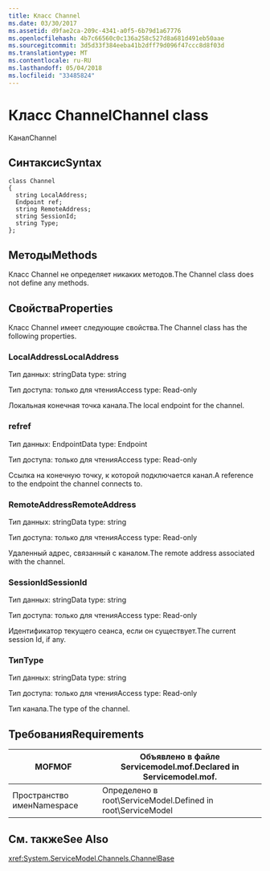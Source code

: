 ```yaml
---
title: Класс Channel
ms.date: 03/30/2017
ms.assetid: d9fae2ca-209c-4341-a0f5-6b79d1a67776
ms.openlocfilehash: 4b7c66560c0c136a258c527d8a681d491eb50aae
ms.sourcegitcommit: 3d5d33f384eeba41b2dff79d096f47ccc8d8f03d
ms.translationtype: MT
ms.contentlocale: ru-RU
ms.lasthandoff: 05/04/2018
ms.locfileid: "33485824"
---
```

# <a name="channel-class"></a><span data-ttu-id="56f70-102">Класс Channel</span><span class="sxs-lookup"><span data-stu-id="56f70-102">Channel class</span></span>
<span data-ttu-id="56f70-103">Канал</span><span class="sxs-lookup"><span data-stu-id="56f70-103">Channel</span></span>  
  
## <a name="syntax"></a><span data-ttu-id="56f70-104">Синтаксис</span><span class="sxs-lookup"><span data-stu-id="56f70-104">Syntax</span></span>  
  
```  
class Channel  
{  
  string LocalAddress;  
  Endpoint ref;  
  string RemoteAddress;  
  string SessionId;  
  string Type;  
};  
```  
  
## <a name="methods"></a><span data-ttu-id="56f70-105">Методы</span><span class="sxs-lookup"><span data-stu-id="56f70-105">Methods</span></span>  
 <span data-ttu-id="56f70-106">Класс Channel не определяет никаких методов.</span><span class="sxs-lookup"><span data-stu-id="56f70-106">The Channel class does not define any methods.</span></span>  
  
## <a name="properties"></a><span data-ttu-id="56f70-107">Свойства</span><span class="sxs-lookup"><span data-stu-id="56f70-107">Properties</span></span>  
 <span data-ttu-id="56f70-108">Класс Channel имеет следующие свойства.</span><span class="sxs-lookup"><span data-stu-id="56f70-108">The Channel class has the following properties.</span></span>  
  
### <a name="localaddress"></a><span data-ttu-id="56f70-109">LocalAddress</span><span class="sxs-lookup"><span data-stu-id="56f70-109">LocalAddress</span></span>  
 <span data-ttu-id="56f70-110">Тип данных: string</span><span class="sxs-lookup"><span data-stu-id="56f70-110">Data type: string</span></span>  
  
 <span data-ttu-id="56f70-111">Тип доступа: только для чтения</span><span class="sxs-lookup"><span data-stu-id="56f70-111">Access type: Read-only</span></span>  
  
 <span data-ttu-id="56f70-112">Локальная конечная точка канала.</span><span class="sxs-lookup"><span data-stu-id="56f70-112">The local endpoint for the channel.</span></span>  
  
### <a name="ref"></a><span data-ttu-id="56f70-113">ref</span><span class="sxs-lookup"><span data-stu-id="56f70-113">ref</span></span>  
 <span data-ttu-id="56f70-114">Тип данных: Endpoint</span><span class="sxs-lookup"><span data-stu-id="56f70-114">Data type: Endpoint</span></span>  
  
 <span data-ttu-id="56f70-115">Тип доступа: только для чтения</span><span class="sxs-lookup"><span data-stu-id="56f70-115">Access type: Read-only</span></span>  
  
 <span data-ttu-id="56f70-116">Ссылка на конечную точку, к которой подключается канал.</span><span class="sxs-lookup"><span data-stu-id="56f70-116">A reference to the endpoint the channel connects to.</span></span>  
  
### <a name="remoteaddress"></a><span data-ttu-id="56f70-117">RemoteAddress</span><span class="sxs-lookup"><span data-stu-id="56f70-117">RemoteAddress</span></span>  
 <span data-ttu-id="56f70-118">Тип данных: string</span><span class="sxs-lookup"><span data-stu-id="56f70-118">Data type: string</span></span>  
  
 <span data-ttu-id="56f70-119">Тип доступа: только для чтения</span><span class="sxs-lookup"><span data-stu-id="56f70-119">Access type: Read-only</span></span>  
  
 <span data-ttu-id="56f70-120">Удаленный адрес, связанный с каналом.</span><span class="sxs-lookup"><span data-stu-id="56f70-120">The remote address associated with the channel.</span></span>  
  
### <a name="sessionid"></a><span data-ttu-id="56f70-121">SessionId</span><span class="sxs-lookup"><span data-stu-id="56f70-121">SessionId</span></span>  
 <span data-ttu-id="56f70-122">Тип данных: string</span><span class="sxs-lookup"><span data-stu-id="56f70-122">Data type: string</span></span>  
  
 <span data-ttu-id="56f70-123">Тип доступа: только для чтения</span><span class="sxs-lookup"><span data-stu-id="56f70-123">Access type: Read-only</span></span>  
  
 <span data-ttu-id="56f70-124">Идентификатор текущего сеанса, если он существует.</span><span class="sxs-lookup"><span data-stu-id="56f70-124">The current session Id, if any.</span></span>  
  
### <a name="type"></a><span data-ttu-id="56f70-125">Тип</span><span class="sxs-lookup"><span data-stu-id="56f70-125">Type</span></span>  
 <span data-ttu-id="56f70-126">Тип данных: string</span><span class="sxs-lookup"><span data-stu-id="56f70-126">Data type: string</span></span>  
  
 <span data-ttu-id="56f70-127">Тип доступа: только для чтения</span><span class="sxs-lookup"><span data-stu-id="56f70-127">Access type: Read-only</span></span>  
  
 <span data-ttu-id="56f70-128">Тип канала.</span><span class="sxs-lookup"><span data-stu-id="56f70-128">The type of the channel.</span></span>  
  
## <a name="requirements"></a><span data-ttu-id="56f70-129">Требования</span><span class="sxs-lookup"><span data-stu-id="56f70-129">Requirements</span></span>  
  
|<span data-ttu-id="56f70-130">MOF</span><span class="sxs-lookup"><span data-stu-id="56f70-130">MOF</span></span>|<span data-ttu-id="56f70-131">Объявлено в файле Servicemodel.mof.</span><span class="sxs-lookup"><span data-stu-id="56f70-131">Declared in Servicemodel.mof.</span></span>|  
|---------|-----------------------------------|  
|<span data-ttu-id="56f70-132">Пространство имен</span><span class="sxs-lookup"><span data-stu-id="56f70-132">Namespace</span></span>|<span data-ttu-id="56f70-133">Определено в root\ServiceModel.</span><span class="sxs-lookup"><span data-stu-id="56f70-133">Defined in root\ServiceModel</span></span>|  
  
## <a name="see-also"></a><span data-ttu-id="56f70-134">См. также</span><span class="sxs-lookup"><span data-stu-id="56f70-134">See Also</span></span>  
 <xref:System.ServiceModel.Channels.ChannelBase>
